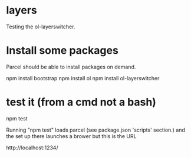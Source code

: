 # layers

Testing the ol-layerswitcher.

# Install some packages

Parcel should be able to install packages on demand. 

  npm install bootstrap
  npm install ol
  npm install ol-layerswitcher

# test it (from a cmd not a bash)

  npm test

Running "npm test" loads parcel (see package.json 'scripts' section.)
and the set up there launches a brower but this is the URL

  http://localhost:1234/





